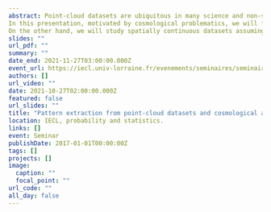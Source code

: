 ```yaml
---
abstract: Point-cloud datasets are ubiquitous in many science and non-science fields. These data are usually coming along with unique patterns that some algorithms are meant to extract and that are linked with the underlying phenomenon that generated the data.
In this presentation, motivated by cosmological problematics, we will focus on two kinds of spatially structured datasets. First, clustered-type patterns in which the datapoints are separated in the input space into multiple groups. We will show that the unsupervised clustering procedure performed with a Gaussian Mixture Model can be formulated in terms of a statistical physics optimisation problem. This formulation enables the unsupervised extraction of many key information about the dataset itself, like the number of clusters, their size and how they are embedded in space, particularly interesting for high-dimensional input spaces where visualisation is not possible.
On the other hand, we will study spatially continuous datasets assuming as standing on an underlying 1D structure that we aim to learn. To this end, we resort to a regularisation of the Gaussian Mixture Model in which a spatial graph is used as a prior to approximate the underlying 1D structure. The overall graph is efficiently learnt by means of the Expectation-Maximisation algorithm with guaranteed convergence and comes together with the learning of the local width of the structure. We then illustrate applications of the algorithm to model and identify the filamentary pattern drawn by the galaxy distribution of the Universe in cosmological datasets.
slides: ""
url_pdf: ""
summary: ""
date_end: 2021-11-27T03:00:00.000Z
event_url: https://iecl.univ-lorraine.fr/evenements/seminaires/seminaire-probabilites-et-statistique/
authors: []
url_video: ""
date: 2021-10-27T02:00:00.000Z
featured: false
url_slides: ""
title: "Pattern extraction from point-cloud datasets and cosmological applications"
location: IECL, probability and statistics.
links: []
event: Seminar
publishDate: 2017-01-01T00:00:00Z
tags: []
projects: []
image:
  caption: ""
  focal_point: ""
url_code: ""
all_day: false
---
```

